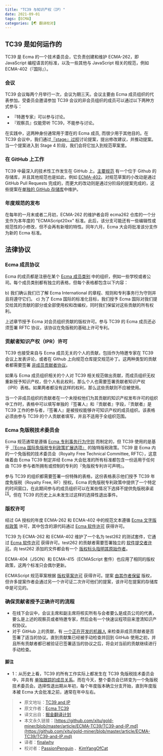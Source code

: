 ```yaml
---
title: "TC39 与知识产权（IP）"
date: 2021-09-01
tags: [ECMA]
categories: [🌏 翻译校对]
---
```


## TC39 是如何运作的

TC39 是 Ecma 的一个技术委员会，它负责创建和维护 ECMA-262，即 JavaScript 编程语言的标准，以及一些其他与 JavaScript 相关的规范，例如 ECMA-402（『国际』）。
<!-- more -->
### 会议

TC39 会议每两个月举行一次，会议为期三天。会议主要由 Ecma 成员组织的代表参加。受委员会邀请参加 TC39 会议的非会员组织的成员可以通过以下两种方式参与：

- 『特邀专家』可以参与讨论。
- 『观察员』仅能旁听 TC39，不能参与讨论。

在实践中，这两种身份通常用于潜在的 Ecma 成员, 而很少用于其他目的。在 TC39 会议中，我们通过[『stage』过程][1]讨论提案，提出修改建议，并推动提案。当一个提案进入到 Stage 4 阶段，我们会将它加入到规范草案里。

### 在 GitHub 上工作

TC39 中最深入的技术性工作发生在 GitHub 上。[主要规范][2] 有一个位于 Github 的存储库，并且其他规范也是如此，例如 [ECMA-402][3]。对规范草案的小改动是通过 GitHub Pull Requests 完成的，而更大的改动则是通过分阶段的提案完成的，这些提案在[单独的 GitHub 存储库][4]中维护。

### 年度规范的发布

在每年的一月末或者二月初，ECMA-262 的维护者会将 ecma262 仓库的一个分支作为本年度的 "ECMAScript20xx" 标准。此后，该分支可能还有一些编辑性或规范性的小修改，但不会再有新增的特性。同年六月，Ecma 大会将批准该分支作为新的 Ecma 标准。

## 法律协议

### Ecma 成员协议

Ecma 的成员都是注册在某个 [Ecma 成员类别][5] 中的组织，例如一些学校或者公司。每个成员类别都有独立的表格，但每个表格都包含以下内容：

b) 我们确认我们已了解 Ecma International 的章程、规则和专利事务行为守则并且将遵守它们。
c) 为了 Ecma 国际的标准化目标，我们授予 Ecma 国际对我们提交给其的贡献的部分或全部使用权和改编权，同时我们保留对这些贡献的所有权利。

上述章节授予 Ecma 对会员组织贡献的版权许可。参与 TC39 的 Ecma 成员还必须签署 RFTC 协议，该协议在免版税的基础上许可专利。

### 贡献者知识产权（IPR）许可

TC39 也接受来自与 Ecma 成员无关的个人的贡献，包括作为特邀专家在 TC39 会议上发表评论，或者在 Github 上向规范仓库提交规范补丁。这两种类型的贡献者都需要签署 [非成员贡献者协议][6]。

如果与 Ecma 成员组织相关的个人对 TC39 相关规范做出贡献，而成员组织无权重新授予知识产权，但个人有此权利，那么个人也需要签署贡献者知识产权（IPR）表格。如果两者都没有这样的权利，那么这些贡献则不应被使用。

当一个非成员组织的贡献者在一个未授权他们为其贡献的知识产权发布许可的组织中工作时，表格中可以填写单独的『签署人』和『贡献者』字段，『贡献者』是 TC39 工作的参与者，『签署人』是被授权能够许可知识产权的成员组织。该表格必须由参与 TC39 的个人贡献者填写，并且不适用于全组织范围。

### Ecma 免版税技术委员会

Ecma 规范通常是遵循 [Ecma 专利事务行为守则][16] 而制定的，但 TC39 使用的是基于 [『Ecma 国际免版税专利政策扩展选项』][7] 的独特版税政策。TC39 是 Ecma 内的一个免版税的技术委员会（Royalty Free Technical Committee, RFTC），这意味着由 Ecma TC39 制定并经 Ecma 大会批准的所有标准都包含一份适用于任何由 TC39 参与者所拥有或控制的专利的『免版税专利许可声明』。

参与 TC39 的组织都需要签署一份特殊的表格，这份表格表示他们授予 TC39 年度免版税（Royalty Free, RF）授权。Ecma 的免版税专利政策中提供了一个特定的时间窗口，在此期间参与的成员组织可以在某些情况下选择不提供免版税承诺<sup><a href="#note1">\[1\]</a></sup>。但在 TC39 的历史上从未发生过这样的选择性退出事件。

### 版权许可

经过 GA 授权的年度 ECMA-262 和 ECMA-402 中的规范文本遵循 [Ecma 文字版权政策][9] 许可，其中包含的源代码通过 [Ecma 软件许可][10] 获得许可。

TC39 为 ECMA-262 和 ECMA-402 维护了一个名为 test262 的测试套件，它通过 [Ecma 软件许可][10] 获得许可。test262 的贡献者需要签署独立的 [软件提交者许可][11]。向 test262 添加的文件都会有一个 [版权标头指明其原始作者][12]。

ECMA-404（JSON）和 ECMA-415（ECMAScript 套件）也应用了相同的版权政策，这两个标准只会偶尔更新。

ECMAScript 规范草案根据 [版权草案许可][14] 获得许可。提案 [由其作者保留][15] 版权，但许多提案作者会通过另一个许可证二次许可他们的提案，该许可在提案的存储库中是可见的。

### 确保贡献者授予正确许可的流程

- 在线下会议中，会议主席和副主席将核实所有与会者要么是成员公司的代表，要么是上述的观察员或者特邀专家，然后会有一个快速议程项目来澄清知识产权协议。
- 对于 GitHub 上的贡献，有 [一个正在开发的机器人][13] 来检查非成员贡献者是否签署了适当的协议。直到贡献集已经被手动检查并回到 GitHub 使用之初，并且所有贡献者都已被验证已签署适当的协议之后，将会对当前的贡献继续进行手动检查。

#### 脚注

- <a name="note1"></a>1：从历史上看，TC39 的所有工作实际上都发生在 TC39 免版税技术委员会中，并具有 [单独跟踪的成员关系][8]。而在今天，整个委员会已转变为一个免版税技术委员会。选择性退出期从年初，每个年度版本确立分支开始，直到年度版本被 Ecma 大会批准之前，通常在年中左右。

[1]: https://github.com/tc39/ecma262/
[2]: https://github.com/tc39/ecma262/
[3]: https://github.com/tc39/ecma402/
[4]: https://github.com/tc39/proposals/
[5]: http://www.ecma-international.org/memento/join.htm
[6]: https://tc39.es/agreements/contributor/
[7]: https://www.ecma-international.org/memento/Policies/Ecma_Royalty-Free_Patent_Policy_Extension_Option.htm
[8]: https://www.ecma-international.org/memento/TC39-RF-TG.htm
[9]: https://www.ecma-international.org/memento/Ecma%20copyright%20faq.htm
[10]: https://www.ecma-international.org/memento/Policies/Ecma_Policy_on_Submission_Inclusion_and_Licensing_of_Software.htm
[11]: https://tc39.es/test262-cla/
[12]: https://github.com/tc39/test262/blob/master/CONTRIBUTING.md#test-case-style
[13]: https://github.com/IgnoredAmbience/tc39-bot/
[14]: https://github.com/bterlson/ecmarkup/blob/master/boilerplate/draft-copyright.html
[15]: https://github.com/bterlson/ecmarkup/blob/master/boilerplate/proposal-copyright.html
[16]: http://www.ecma-international.org/memento/codeofconduct.htm

> - 原文地址：[TC39 and IP](https://github.com/tc39/how-we-work/blob/master/ip.md)
> - 原文作者：[Ecma TC39](https://github.com/tc39/how-we-work)
> - 译文出自：[掘金翻译计划](https://github.com/xitu/gold-miner)
> - 本文永久链接：[https://github.com/xitu/gold-miner/blob/master/article/ECMA-TC39/TC39-and-IP.md](https://github.com/xitu/gold-miner/blob/master/article/ECMA-TC39/TC39-and-IP.md)
> - 译者：[finalwhy](https://github.com/finalwhy)
> - 校对者：[PassionPenguin](https://github.com/PassionPenguin) 、[KimYangOfCat](https://github.com/KimYangOfCat)
